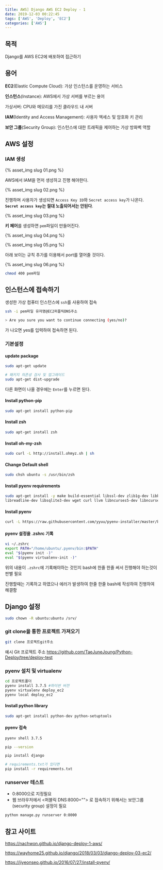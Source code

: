 ```yaml
---
title: AWS] Django AWS EC2 Deploy - 1
date: 2019-12-03 00:22:45
tags: ['AWS', 'Deploy', 'EC2']
categories: ['AWS']
---
```


## 목적

Django를 AWS EC2에 배포하여 접근하기



## 용어

**EC2**(Elastic Compute Cloud): 가상 인스턴스를 운영하는 서비스

**인스턴스**(Instance): AWS에서 가상 서버를 부르는 용어

가상서버: CPU와 메모리를 가진 클라우드 내 서버

**IAM**(Identity and Access Management): 사용자 엑세스 및 암호화 키 관리

**보안 그룹**(Security Group): 인스턴스에 대한 트래픽을 제어하는 가상 방화벽 역할 



## AWS 설정

### IAM 생성

{% asset_img slug 01.png %}

AWS에서 IAM을 먼저 생성하고 진행 해야한다.

{% asset_img slug 02.png %}

진행하며 사용자가 생성되면 `Access Key ID`와 `Secret access key`가 나온다.
**`Secret access key`는 절대 노출되어서는 안된다**.

{% asset_img slug 03.png %}

**키 페어**를 생성하면 `pem`파일이 만들어진다.

{% asset_img slug 04.png %}

{% asset_img slug 05.png %}

아래 보이는 규칙 추가를 이용해서 port를 열어줄 것이다.

{% asset_img slug 06.png %}



```bash
chmod 400 pem파일
```



## 인스턴스에 접속하기

생성한 가상 컴퓨터 인스턴스에 `ssh`를 사용하여 접속

```bash
ssh -i pem파일 유저명@EC2퍼플릭DNS주소
```

```bash
> Are you sure you want to continue connecting (yes/no)?
```

가 나오면 yes를 입력하여 접속하면 된다.



### 기본설정

#### update package

```bash
sudo apt-get update

# 패키지 의존성 검사 및 업그레이드
sudo apt-get dist-upgrade
```

다른 화면이 나올 경우에는 `Enter`를 누르면 된다.



#### Install python-pip

```bash
sudo apt-get install python-pip
```

#### Install zsh

```bash
sudo apt-get install zsh
```

#### Install oh-my-zsh

```bash
sudo curl -L http://install.ohmyz.sh | sh
```

#### Change Default shell

```bash
sudo chsh ubuntu -s /usr/bin/zsh
```

#### Install pyenv requirements

```bash
sudo apt-get install -y make build-essential libssl-dev zlib1g-dev libbz2-dev \
libreadline-dev libsqlite3-dev wget curl llvm libncurses5-dev libncursesw5-dev xz-utils
```

#### Install pyenv

```bash
curl -L https://raw.githubusercontent.com/yyuu/pyenv-installer/master/bin/pyenv-installer | bash
```

#### pyenv 설정을 .zshrc 기록

```bash
vi ~/.zshrc
export PATH="/home/ubuntu/.pyenv/bin:$PATH"
eval "$(pyenv init -)"
eval "$(pyenv virtualenv-init -)"
```

위의 내용이 `.zshrc`에 기록해야하는 것인지 bash에 한줄 한줄 써서 진행해야 하는것이 판별 필요

진행할때는 기록하고 하였으나 에러가 발생하여 한줄 한줄 bash에 작성하여 진행하여 해결함



## Django 설정

```bash
sudo chown -R ubuntu:ubuntu /srv/
```

### git clone을 통한 프로젝트 가져오기

```bash
git clone 프로젝트git주소
```

예시 Git 프로젝트 주소
https://github.com/TaeJuneJoung/Python-Deploy/tree/deploy-test



### pyenv 설치 및 virtualenv

```bash
cd 프로젝트폴더
pyenv install 3.7.5 #파이썬 버전
pyenv virtualenv deploy_ec2
pyenv local deploy_ec2
```



#### Install python library

```bash
sudo apt-get install python-dev python-setuptools
```



#### pyenv 접속

```bash
pyenv shell 3.7.5

pip --version

pip install django

# requirements.txt가 있다면
pip install -r requirements.txt
```



### runserver 테스트

- 0:8000으로 지정필요
-  웹 브라우저에서 <퍼블릭 DNS:8000=""> 로 접속하기 위해서는 보안그룹(security group) 설정이 필요 

```bash
python manage.py runserver 0:8000
```





## 참고 사이트

 https://nachwon.github.io/django-deploy-1-aws/ 

 https://wayhome25.github.io/django/2018/03/03/django-deploy-03-ec2/ 

 https://jiyeonseo.github.io/2016/07/27/install-pyenv/ 